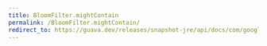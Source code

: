 ```yaml
---
title: BloomFilter.mightContain
permalink: /BloomFilter.mightContain/
redirect_to: https://guava.dev/releases/snapshot-jre/api/docs/com/google/common/hash/BloomFilter.html#mightContain-T-
---
```

